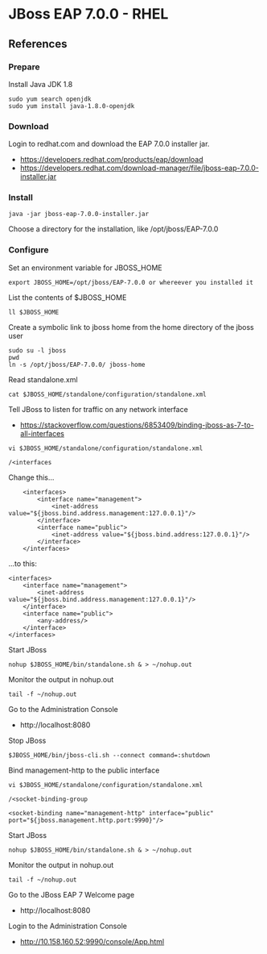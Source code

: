 # JBoss EAP 7.0.0 - RHEL

## References

### Prepare
Install Java JDK 1.8
```
sudo yum search openjdk
sudo yum install java-1.8.0-openjdk
```
### Download
Login to redhat.com and download the EAP 7.0.0 installer jar. 
* https://developers.redhat.com/products/eap/download
* https://developers.redhat.com/download-manager/file/jboss-eap-7.0.0-installer.jar

### Install
```
java -jar jboss-eap-7.0.0-installer.jar
```
Choose a directory for the installation, like /opt/jboss/EAP-7.0.0

### Configure
Set an environment variable for JBOSS_HOME
```
export JBOSS_HOME=/opt/jboss/EAP-7.0.0 or whereever you installed it
```
List the contents of $JBOSS_HOME
```
ll $JBOSS_HOME
```
Create a symbolic link to jboss home from the home directory of the jboss user
```
sudo su -l jboss
pwd
ln -s /opt/jboss/EAP-7.0.0/ jboss-home
```
Read standalone.xml
```
cat $JBOSS_HOME/standalone/configuration/standalone.xml
```
Tell JBoss to listen for traffic on any network interface
* https://stackoverflow.com/questions/6853409/binding-jboss-as-7-to-all-interfaces
```
vi $JBOSS_HOME/standalone/configuration/standalone.xml
```
```
/<interfaces
```
Change this...
```
    <interfaces>
        <interface name="management">
            <inet-address value="${jboss.bind.address.management:127.0.0.1}"/>
        </interface>
        <interface name="public">
            <inet-address value="${jboss.bind.address:127.0.0.1}"/>
        </interface>
    </interfaces>
```
...to this: 
```
<interfaces>
    <interface name="management">
        <inet-address value="${jboss.bind.address.management:127.0.0.1}"/>
    </interface>
    <interface name="public">
        <any-address/>
    </interface>
</interfaces>
```
Start JBoss
```
nohup $JBOSS_HOME/bin/standalone.sh & > ~/nohup.out
```
Monitor the output in nohup.out
```
tail -f ~/nohup.out
```
Go to the Administration Console
* http://localhost:8080

Stop JBoss
```
$JBOSS_HOME/bin/jboss-cli.sh --connect command=:shutdown
```
Bind management-http to the public interface
```
vi $JBOSS_HOME/standalone/configuration/standalone.xml
```
```
/<socket-binding-group
```
```
<socket-binding name="management-http" interface="public" port="${jboss.management.http.port:9990}"/>
```
Start JBoss
```
nohup $JBOSS_HOME/bin/standalone.sh & > ~/nohup.out
```
Monitor the output in nohup.out
```
tail -f ~/nohup.out
```
Go to the JBoss EAP 7 Welcome page
* http://localhost:8080

Login to the Administration Console
* http://10.158.160.52:9990/console/App.html

